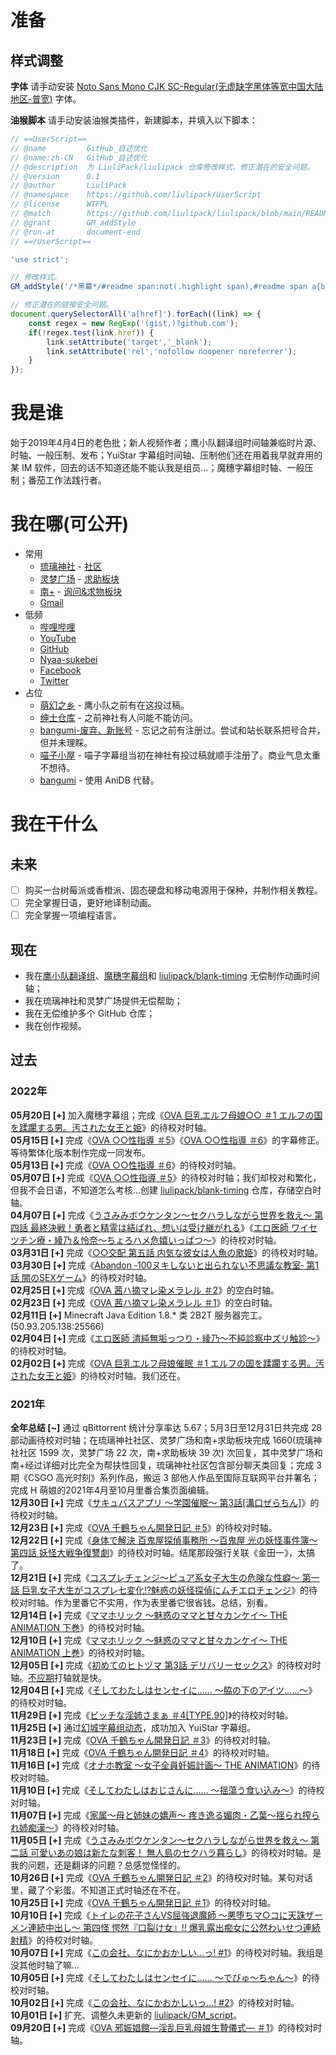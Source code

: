 # 准备

## 样式调整

**字体**
请手动安装 [Noto Sans Mono CJK SC-Regular(无虚缺字黑体等宽中国大陆地区-普宽)](https://github.com/googlefonts/noto-cjk/raw/main/Sans/Mono/NotoSansMonoCJKsc-Regular.otf) 字体。

**油猴脚本**
请手动安装油猴类插件，新建脚本，并填入以下脚本：
```JavaScript
// ==UserScript==
// @name         GitHub_自述优化
// @name:zh-CN   GitHub_自述优化
// @description  为 LiuliPack/liulipack 仓库修改样式、修正潜在的安全问题。
// @version      0.1
// @author       LiuliPack
// @namespace    https://github.com/liulipack/UserScript
// @license      WTFPL
// @match        https://github.com/liulipack/liulipack/blob/main/README-Full.md
// @grant        GM_addStyle
// @run-at       document-end
// ==/UserScript==

'use strict';

// 修改样式。
GM_addStyle('/*黑幕*/#readme span:not(.highlight span),#readme span a{background-color:#000;color:#000}#readme span:hover:not(.highlight span),#readme span:hover a{color:#fff;transition:color .15s cubic-bezier(.40,.00,1.00,1.00)}#readme span:hover a{color:var(--color-accent-fg)}/*字体*/.markdown-body,pre{font-family:\'Noto Sans Mono CJK SC\'}/*隐藏*/.markdown-body>:nth-child(-n+5){display:none}.markdown-body>:nth-child(6){margin-top:0!important}');

// 修正潜在的链接安全问题。
document.querySelectorAll('a[href]').forEach((link) => {
    const regex = new RegExp('(gist.)?github.com');
    if(!regex.test(link.href)) {
        link.setAttribute('target','_blank');
        link.setAttribute('rel','nofollow noopener noreferrer');
    }
});
```

# 我是谁
始于2019年4月4日的老色批；新人视频作者；鹰小队翻译组时间轴兼临时片源、时轴、一般压制、发布；YuiStar 字幕组时间轴、压制<span class="shady">他们还在用着我早就弃用的某 IM 软件，回去的话不知道还能不能认我是组员...</span>；魔穗字幕组时轴、一般压制；番茄工作法践行者。

# 我在哪(可公开)
- 常用
  - [琉璃神社](https://www.hacg.cat/wp/bbs/profile/76554) - [社区](https://www.hacg.me/wp/bbs)
  - [灵梦广场](https://acg.is/u/LiuliPack) - [求助板块](https://acg.is/t/wanted)
  - [南+](https://south-plus.net/u.php?uid-1419056.html) - [询问&求物板块](https://south-plus.net/thread.php?fid=48#c)
  - [Gmail](mailto:liulipack@gmail.com)
- 低频
  - [哔哩哔哩](https://space.bilibili.com/2091925785)
  - [YouTube](https://www.youtube.com/channel/UCFZdUtZ7p4OZLW-HkBF1oXA)
  - [GitHub](https://github.com/liulipack)
  - [Nyaa-sukebei](https://sukebei.nyaa.si/user/liulipack)
  - [Facebook](https://www.facebook.com/profile.php?id=100069540391908)
  - [Twitter](https://twitter.com/liulipack)
- 占位
  - [萌幻之乡](https://www.hmoe11.net/author/732546) - 鹰小队之前有在这投过稿。
  - [绅士仓库](https://cangku.io/user/292049/post) - 之前神社有人问能不能访问。
  - [bangumi-废弃、新账号](https://bgm.tv/user/631093) - 忘记之前有注册过。尝试和站长联系把号合并，但并未理睬。
  - [喵子小屋](https://forum.h3dhub.com/space-uid-37585.html) - 喵子字幕组当初在神社有投过稿就顺手注册了。<span class="shady">商业气息太重不想待。</span>
  - [bangumi](https://bgm.tv/user/544460) - 使用 AniDB 代替。

# 我在干什么

## 未来
- [ ] 购买一台树莓派或香橙派、固态硬盘和移动电源用于保种，并制作相关教程。
- [ ] 完全掌握日语，更好地译制动画。
- [ ] 完全掌握一项编程语言。

## 现在
- 我在[鹰小队翻译组](https://taka-sub.github.io)、[魔穗字幕组](https://sukebei.nyaa.si/user/Maho-subs)和 [liulipack/blank-timing](https://github.com/liulipack/blank-timing) 无偿制作动画时间轴；
- 我在琉璃神社和灵梦广场提供无偿帮助；
- 我在无偿维护多个 GitHub 仓库；
- 我在创作视频。

## 过去

### 2022年
**05月20日 [+]** 加入魔穗字幕组；完成《[OVA 巨乳エルフ母娘○○ ＃1 エルフの国を蹂躙する男。汚された女王と姫](http://www.getchu.com/soft.phtml?id=1154455)》的待校对时轴。  
**05月15日 [+]** 完成《[OVA ○○性指導 ＃5](http://www.getchu.com/soft.phtml?id=1159399)》《[OVA ○○性指導 ＃6](http://www.getchu.com/soft.phtml?id=1159400)》的字幕修正。<span class="shady">等待繁体化版本制作完成一同发布。</span>  
**05月13日 [+]** 完成《[OVA ○○性指導 ＃6](http://www.getchu.com/soft.phtml?id=1159400)》的待校对时轴。  
**05月07日 [+]** 完成《[OVA ○○性指導 ＃5](http://www.getchu.com/soft.phtml?id=1159399)》的待校对时轴；<span class="shady">我们却校对和繁化，但我不会日语，不知道怎么考核...</span>创建 [liulipack/blank-timing](https://github.com/liulipack/blank-timing) 仓库，存储空白时轴。  
**04月07日 [+]** 完成《[うさみみボウケンタン～セクハラしながら世界を救え～ 第四話 最終決戦！勇者と精霊は結ばれ、想いは受け継がれる](http://www.getchu.com/soft.phtml?id=1163795)》《[エロ医師 ワイセツチン療・綾乃＆怜奈～ちょろハメ危嬉いっぱつ～](https://www.getchu.com/soft.phtml?id=1163797)》的待校对时轴。  
**03月31日 [+]** 完成《[○○交配 第五話 内気な彼女は人魚の歌姫](http://www.getchu.com/soft.phtml?id=1163796)》的待校对时轴。  
**03月30日 [+]** 完成《[Abandon ‐100ヌキしないと出られない不思議な教室‐ 第1話 闇のSEXゲーム](http://www.getchu.com/soft.phtml?id=1150003)》的待校对时轴。  
**02月25日 [+]** 完成《[OVA 茜ハ摘マレ染メラレル ＃2](http://www.getchu.com/soft.phtml?id=1154468)》的空白时轴。  
**02月23日 [+]** 完成《[OVA 茜ハ摘マレ染メラレル ＃1](http://www.getchu.com/soft.phtml?id=1154467)》的空白时轴。  
**02月11日 [+]** Minecraft Java Edition 1.8.* 类 2B2T 服务器完工。(50.93.205.138:25566)  
**02月04日 [+]** 完成《[エロ医師 清純無垢っつり・綾乃～不純診察中ズリ触診～](http://www.getchu.com/soft.phtml?id=1155733)》的待校对时轴。  
**02月02日 [+]** 完成《[OVA 巨乳エルフ母娘催眠 ＃1 エルフの国を蹂躙する男。汚された女王と姫](http://www.getchu.com/soft.phtml?id=1154455)》的待校对时轴。<span class="shady">我们还在。</span>  

### 2021年
**全年总结 [~]** 通过 qBittorrent 统计分享率达 5.67；5月3日至12月31日共完成 28 部动画待校对时轴；在琉璃神社社区、灵梦广场和南+求助板块完成 1660(琉璃神社社区 1599 次，灵梦广场 22 次，南+求助板块 39 次) 次回复，其中灵梦广场和南+经过详细对比完全为帮扶性回复，琉璃神社社区包含部分聊天类回复；完成 3 期《CSGO 高光时刻》系列作品，搬运 3 部他人作品至国际互联网平台并署名；完成 H 萌娘的2021年4月至10月里番合集页面编辑。  
**12月30日 [+]** 完成《[サキュバスアプリ ～学園催眠～ 第3話[溝口ぜらちん]](http://www.getchu.com/soft.phtml?id=1154039)》的待校对时轴。  
**12月23日 [+]** 完成《[OVA 千鶴ちゃん開発日記 ＃5](http://www.getchu.com/soft.phtml?id=1140071)》的待校对时轴。  
**12月22日 [+]** 完成《[身体で解決 百鬼屋探偵事務所 ～百鬼屋 光の妖怪事件簿～ 第四話 妖怪大戦争復讐劇](http://www.getchu.com/soft.phtml?id=1147808)》的待校对时轴。<span class="shady">结尾那段强行关联《金田一》，太搞了。</span>  
**12月21日 [+]** 完成《[コスプレチェンジ～ピュア系女子大生の危険な性癖～ 第一話 巨乳女子大生がコスプレ七変化!?魅惑の妖怪探偵にムチエロチェンジ](http://www.getchu.com/soft.phtml?id=1147809)》的待校对时轴。<span class="shady">作为里番它不实用，作为表里番它很省钱。总结，别看。</span>  
**12月14日 [+]** 完成《[ママホリック ～魅惑のママと甘々カンケイ～ THE ANIMATION 下巻](http://www.getchu.com/soft.phtml?id=1147555)》的待校对时轴。  
**12月10日 [+]** 完成《[ママホリック ～魅惑のママと甘々カンケイ～ THE ANIMATION 上巻](http://www.getchu.com/soft.phtml?id=1147554)》的待校对时轴。  
**12月05日 [+]** 完成《[初めてのヒトヅマ 第3話 デリバリーセックス](http://www.getchu.com/soft.phtml?id=1148637)》的待校对时轴。<span class="shady">[不应期](https://zh.wikipedia.org/wiki/不应期_(性))打轴就是快。</span>  
**12月04日 [+]** 完成《[そしてわたしはセンセイに…… ～脇の下のアイツ……～](http://www.getchu.com/soft.phtml?id=1147807)》的待校对时轴。  
**11月29日 [+]** 完成《[ビッチな淫姉さまぁ ＃4[TYPE.90]](http://www.getchu.com/soft.phtml?id=1146141)》的待校对时轴。  
**11月25日 [+]** 通过[幻城字幕组动态](https://t.bilibili.com/596955790783806461)，成功加入 YuiStar 字幕组。  
**11月23日 [+]** 完成《[OVA 千鶴ちゃん開発日記 ＃3](http://www.getchu.com/soft.phtml?id=1140069)》的待校对时轴。  
**11月18日 [+]** 完成《[OVA 千鶴ちゃん開発日記 ＃4](http://www.getchu.com/soft.phtml?id=1140070)》的待校对时轴。  
**11月16日 [+]** 完成《[オナホ教室 ～女子全員妊娠計画～ THE ANIMATION](http://www.getchu.com/soft.phtml?id=1144249)》的待校对时轴。  
**11月10日 [+]** 完成《[そしてわたしはおじさんに…… ～揺蕩う食い込み～](http://www.getchu.com/soft.phtml?id=1145525 )》的待校对时轴。  
**11月07日 [+]** 完成《[家属～母と姉妹の嬌声～ 疼き逸る媚肉・乙葉～揺られ搾られ姉痴漢～](http://www.getchu.com/soft.phtml?id=1145526)》的待校对时轴。  
**11月05日 [+]** 完成《[うさみみボウケンタン～セクハラしながら世界を救え～ 第二話 可愛いあの娘は新たな刺客！ 無人島のセクハラ暮らし](http://www.getchu.com/soft.phtml?id=1145524)》的待校对时轴。<span class="shady">是我的问题，还是翻译的问题？总感觉怪怪的。</span>  
**10月26日 [+]** 完成《[OVA 千鶴ちゃん開発日記 ＃2](http://www.getchu.com/soft.phtml?id=1140068)》的待校对时轴。<span class="shady">某句对话里，藏了个彩蛋。不知道正式时轴还在不在。</span>  
**10月25日 [+]** 完成《[OVA 千鶴ちゃん開発日記 ＃1](http://www.getchu.com/soft.phtml?id=1140067)》的待校对时轴。  
**10月10日 [+]** 完成《[トイレの花子さんVS屈強退魔師 ～悪堕ちマ○コに天誅ザーメン連続中出し～ 第四怪 愕然『口裂け女』!! 爆乳露出痴女に公然わいせつ連続射精](http://www.getchu.com/soft.phtml?id=1140822)》的待校对时轴。  
**10月07日 [+]** 完成《[この会社、なにかおかしい...っ! #1](https://www.dlsite.com/maniax/work/=/product_id/RJ342701.html)》的待校对时轴。<span class="shady">我组是没其他时轴了嘛...</span>  
**10月05日 [+]** 完成《[そしてわたしはセンセイに…… ～でびゅ～ちゃん～](http://www.getchu.com/soft.phtml?id=1140823)》的待校对时轴。  
**10月02日 [+]** 完成《[この会社、なにかおかしいっ...! #2](https://www.dlsite.com/maniax/work/=/product_id/RJ342702.html)》的待校对时轴。  
**10月01日 [+]** 扩充、调整久未更新的 [liulipack/GM_script](https://github.com/liulipack/GM_script)。  
**09月20日 [+]** 完成《[OVA 邪娠娼館―淫乱巨乳母娘生贄儀式― ＃1](http://www.getchu.com/soft.phtml?id=1135329)》的待校对时轴。

<!--
# WikiText(Wiki 语法)

```
== 我是谁 ==
始于2019年4月4日的老鬼畜。鹰小队翻译组时间轴；YuiStar 字幕组时间轴、压制；Github [https://github.com/liulipack/awesome-hentai awesome-hentai] 仓库创建者；番茄工作法践行者。

== 我在哪 ==
*常用
**[https://www.hacg.cat/wp/bbs/profile/76554 琉璃神社] - [https://www.hacg.me/wp/bbs 社区]
**[https://acg.is/u/LiuliPack 灵梦广场] - [https://acg.is/t/wanted 求助板块]
**[https://south-plus.net/u.php?uid-1419056.html 南+] - [https://south-plus.net/thread.php?fid=48#c 询问&求物板块]
**[mailto:liulipack@gmail.com Gmail]
*低频
**[https://space.bilibili.com/2091925785 哔哩哔哩]
**[https://www.youtube.com/channel/UCFZdUtZ7p4OZLW-HkBF1oXA YouTube]
**[https://github.com/liulipack GitHub]
**[https://sukebei.nyaa.si/user/liulipack Nyaa-sukebei]
**[https://www.facebook.com/profile.php?id=100069540391908 Facebook]
**[https://twitter.com/liulipack Twitter]
*占位
**[https://www.hmoe11.net/author/732546 萌幻之乡] - 鹰小队之前有在这投过稿。
**[https://cangku.io/user/292049/post 绅士仓库] - 之前神社有人问能不能访问。
**[https://bgm.tv/user/631093 bangumi-废弃、新账号] - 忘记之前有注册过。尝试和站长联系，把号合并但并未理睬。
**[https://forum.h3dhub.com/space-uid-37585.html 喵子小屋] - 喵子字幕组当初在神社有投过稿就顺手注册了。{{黑幕|商业气息太重不想待。}}
**[https://bgm.tv/user/544460 bangumi] - 使用 AniDB 代替。

== 我在干什么 ==

懒得重复造轮子，这部分以后只在 https://github.com/liulipack/LP-note/blob/main/About.md 更新。

=== 2022年 ===
'''04月07日 [+]''' 完成《[http://www.getchu.com/soft.phtml?id=1163795 うさみみボウケンタン～セクハラしながら世界を救え～ 第四話 最終決戦！勇者と精霊は結ばれ、想いは受け継がれる]》的待校对时轴。<br>
'''03月31日 [+]''' 完成《[http://www.getchu.com/soft.phtml?id=1163796 ○○交配 第五話 内気な彼女は人魚の歌姫]》的待校对时轴。<br>
'''03月30日 [+]''' 完成《[http://www.getchu.com/soft.phtml?id=1150003 Abandon ‐100ヌキしないと出られない不思議な教室‐ 第1話 闇のSEXゲーム]》的待校对时轴。<br>
'''02月25日 [+]''' 完成《[http://www.getchu.com/soft.phtml?id=1154468 OVA 茜ハ摘マレ染メラレル ＃2]》的空白时轴。<br>
'''02月23日 [+]''' 完成《[http://www.getchu.com/soft.phtml?id=1154467 OVA 茜ハ摘マレ染メラレル ＃1]》的空白时轴。<br>
'''02月11日 [+]''' Minecraft Java Edition 1.8.* 类 2B2T 服务器完工。(50.93.205.138:25566)<br>
'''02月04日 [+]''' 完成《[http://www.getchu.com/soft.phtml?id=1155733 エロ医師 清純無垢っつり・綾乃～不純診察中ズリ触診～]》的待校对时轴。<br>
'''02月02日 [+]''' 完成《[http://www.getchu.com/soft.phtml?id=1154455 OVA 巨乳エルフ母娘催眠 ＃1 エルフの国を蹂躙する男。汚された女王と姫]》的待校对时轴。{{黑幕|我们还在。}}

=== 2021年 ===
'''全年总结 [~]''' 通过 qBittorrent 统计分享率达 5.67；5月3日至12月31日共完成 28 部动画待校对时轴；在琉璃神社社区、灵梦广场和南+求助板块完成 1660(琉璃神社社区 1599 次，灵梦广场 22 次，南+求助板块 39 次) 次回复，其中灵梦广场和南+经过详细对比完全为帮扶性回复，琉璃神社社区包含部分聊天类回复；完成 3 期《CSGO 高光时刻》系列作品，搬运 3 部他人作品至国际互联网平台并署名；完成 H 萌娘的2021年4月至10月里番合集页面编辑。<br>
'''12月30日 [+]''' 完成《[http://www.getchu.com/soft.phtml?id=1154039 サキュバスアプリ ～学園催眠～ 第3話[溝口ぜらちん]]》的待校对时轴。<br>
'''12月23日 [+]''' 完成《[http://www.getchu.com/soft.phtml?id=1140071 OVA 千鶴ちゃん開発日記 ＃5]》的待校对时轴。<br>
'''12月22日 [+]''' 完成《[http://www.getchu.com/soft.phtml?id=1147808 身体で解決 百鬼屋探偵事務所 ～百鬼屋 光の妖怪事件簿～ 第四話 妖怪大戦争復讐劇]》的待校对时轴。{{黑幕|结尾那段强行关联《金田一》，太搞了。}}<br>
'''12月21日 [+]''' 完成《[http://www.getchu.com/soft.phtml?id=1147809 コスプレチェンジ～ピュア系女子大生の危険な性癖～ 第一話 巨乳女子大生がコスプレ七変化!?魅惑の妖怪探偵にムチエロチェンジ]》的待校对时轴。{{黑幕|作为里番它不实用，作为表里番它很省钱。总结，别看。}}<br>
'''12月14日 [+]''' 完成《[http://www.getchu.com/soft.phtml?id=1147555 ママホリック ～魅惑のママと甘々カンケイ～ THE ANIMATION 下巻]》的待校对时轴。<br>
'''12月10日 [+]''' 完成《[http://www.getchu.com/soft.phtml?id=1147554 ママホリック ～魅惑のママと甘々カンケイ～ THE ANIMATION 上巻]》的待校对时轴。<br>
'''12月05日 [+]''' 完成《[http://www.getchu.com/soft.phtml?id=1148637 初めてのヒトヅマ 第3話 デリバリーセックス]》的待校对时轴。{{黑幕|[https://zh.wikipedia.org/wiki/不应期_(性) 不应期]打轴就是快。}}<br>
'''12月04日 [+]''' 完成《[http://www.getchu.com/soft.phtml?id=1147807 そしてわたしはセンセイに…… ～脇の下のアイツ……～]》的待校对时轴。<br>
'''11月29日 [+]''' 完成《[http://www.getchu.com/soft.phtml?id=1146141 ビッチな淫姉さまぁ ＃4[TYPE.90]]》的待校对时轴。<br>
'''11月25日 [+]''' 通过[https://t.bilibili.com/596955790783806461 幻城字幕组动态]，成功加入 YuiStar 字幕组。<br>
'''11月23日 [+]''' 完成《[http://www.getchu.com/soft.phtml?id=1140069 OVA 千鶴ちゃん開発日記 ＃3]》的待校对时轴。<br>
'''11月18日 [+]''' 完成《[http://www.getchu.com/soft.phtml?id=1140070 OVA 千鶴ちゃん開発日記 ＃4]》的待校对时轴。<br>
'''11月16日 [+]''' 完成《[http://www.getchu.com/soft.phtml?id=1144249 オナホ教室 ～女子全員妊娠計画～ THE ANIMATION]》的待校对时轴。<br>
'''11月10日 [+]''' 完成《[http://www.getchu.com/soft.phtml?id=1145525 そしてわたしはおじさんに…… ～揺蕩う食い込み～]》的待校对时轴。<br>
'''11月07日 [+]''' 完成《[http://www.getchu.com/soft.phtml?id=1145526 家属～母と姉妹の嬌声～ 疼き逸る媚肉・乙葉～揺られ搾られ姉痴漢～]》的待校对时轴。<br>
'''11月05日 [+]''' 完成《[http://www.getchu.com/soft.phtml?id=1145524 うさみみボウケンタン～セクハラしながら世界を救え～ 第二話 可愛いあの娘は新たな刺客！ 無人島のセクハラ暮らし]》的待校对时轴。{{黑幕|是我的问题，还是翻译的问题？总感觉怪怪的。}}<br>
'''10月26日 [+]''' 完成《[http://www.getchu.com/soft.phtml?id=1140068 OVA 千鶴ちゃん開発日記 ＃2]》的待校对时轴。{{黑幕|某句对话里，藏了个彩蛋。不知道正式时轴还在不在。}}<br>
'''10月25日 [+]''' 完成《[http://www.getchu.com/soft.phtml?id=1140067 OVA 千鶴ちゃん開発日記 ＃1]》的待校对时轴。<br>
'''10月10日 [+]''' 完成《[http://www.getchu.com/soft.phtml?id=1140822 トイレの花子さんVS屈強退魔師 ～悪堕ちマ○コに天誅ザーメン連続中出し～ 第四怪 愕然『口裂け女』!! 爆乳露出痴女に公然わいせつ連続射精]》的待校对时轴。<br>
'''10月07日 [+]''' 完成《[https://www.dlsite.com/maniax/work/=/product_id/RJ342701.html この会社、なにかおかしい...っ! #1]》的待校对时轴。{{黑幕|我组是没其他时轴了嘛...}}<br>
'''10月05日 [+]''' 完成《[http://www.getchu.com/soft.phtml?id=1140823 そしてわたしはセンセイに…… ～でびゅ～ちゃん～]》的待校对时轴。<br>
'''10月02日 [+]''' 完成《[https://www.dlsite.com/maniax/work/=/product_id/RJ342702.html この会社、なにかおかしいっ...! #2]》的待校对时轴。<br>
'''10月01日 [+]''' 扩充、调整久未更新的 [https://github.com/liulipack/GM_script liulipack/GM_script]。<br>
'''09月20日 [+]''' 完成《[http://www.getchu.com/soft.phtml?id=1135329 OVA 邪娠娼館―淫乱巨乳母娘生贄儀式― ＃1]》的待校对时轴。

<!- - 样式修改 - ->
{{背景图片|url=Impression,_Sunrise.jpg}}
```

# HTML

```HTML
<style>
/* 黑幕 */
.shady, .shady a {background-color: #000;color: #000}
.shady:hover, .shady:hover a {color: #fff;transition: color .15s cubic-bezier(.40, .00, 1.00, 1.00)}
a, .shady:hover a {color: #304FFE}
/*
亮色
- 链接 #0A59F7
- 正向事件 #64BB5C
- 负面事件 #E84026
- 不明确事件 #E5E5E5(#19000000)
深色
- 链接 #317AF7
- 正向事件 #5BA854
- 负面事件 #D94838
- 不明确事件 #FFFFFF(#19FFFFFF)
*/
</style>

<p>同时编写 Markdown、HTML 和 Wiki 语法三个版本太麻烦了，此处将在2021年12月31日后停止更新。您可移步至 <a href="https://github.com/liulipack/LP-note/blob/main/About.md" rel="nofollow noreferrer noopener" target="_blank">github.com/liulipack/LP-note</a> 或 <a href="https://www.hmoegirl.com/index.php?title=用户:Liulipack" rel="nofollow noreferrer noopener" target="_blank">H萌娘</a> 查阅新内容。由此带来的不便敬请谅解，谢谢。</p>
<h2>我是谁</h2>
<p>始于2019年4月4日的老鬼畜。鹰小队翻译组时间轴；YuiStar 字幕组时间轴、压制；Github <a href="https://github.com/liulipack/awesome-hentai" rel="nofollow noreferrer noopener" target="_blank">awesome-hentai</a> 仓库创建者；番茄工作法践行者。</p>

<h2>我在哪</h2>
<ul>
<li>常用
    <ul>
        <li><a href="https://www.hacg.cat/wp/bbs/profile/76554" rel="nofollow noreferrer noopener" target="_blank"><a href="https://www.hacg.me/wp/bbs" rel="nofollow noreferrer noopener" target="_blank">琉璃神社</a> - 社区</a></li>
        <li><a href="https://acg.is/u/LiuliPack" rel="nofollow noreferrer noopener" target="_blank">灵梦广场</a> - <a href="https://acg.is/t/wanted" rel="nofollow noreferrer noopener" target="_blank">求助板块</a></li>
        <li><a href="https://south-plus.net/u.php?uid-1419056.html" rel="nofollow noreferrer noopener" target="_blank">南+</a> - <a href="https://south-plus.net/thread.php?fid=48#c" rel="nofollow noreferrer noopener" target="_blank">询问&求物板块</a></li>
        <li><a href="mailto:liulipack@gmail.com" rel="nofollow noreferrer noopener" target="_blank">Gmail</a></li>
    </ul>
</li>
<li>低频
    <ul>
        <li><a href="https://space.bilibili.com/2091925785" rel="nofollow noreferrer noopener" target="_blank">哔哩哔哩</a></li>
        <li><a href="https://www.youtube.com/channel/UCFZdUtZ7p4OZLW-HkBF1oXA" rel="nofollow noreferrer noopener" target="_blank">YouTube</a></li>
        <li><a href="https://github.com/liulipack" rel="nofollow noreferrer noopener" target="_blank">GitHub</a></li>
        <li><a href="https://sukebei.nyaa.si/user/liulipack" rel="nofollow noreferrer noopener" target="_blank">Nyaa-sukebei</a></li>
        <li><a href="https://www.facebook.com/profile.php?id=100069540391908" rel="nofollow noreferrer noopener" target="_blank">Facebook</a></li>
        <li><a href="https://twitter.com/liulipack" rel="nofollow noreferrer noopener" target="_blank">Twitter</a></li>
    </ul>
</li>
</ul>

<h2>我在做什么</h2>
<h3>2021年</h3>
<p>
    <b>全年总结 [~]</b> 通过 qBittorrent 统计分享率达 5.67；5月3日至12月31日共完成 28 部动画待校对时轴；在琉璃神社社区、灵梦广场和南+求助板块完成 1660(琉璃神社社区 1599 次，灵梦广场 22 次，南+求助板块 39 次) 次回复，其中灵梦广场和南+经过详细对比完全为帮扶性回复，琉璃神社社区包含部分聊天类回复；完成 3 期《CSGO 高光时刻》系列作品，搬运 3 部他人作品至国际互联网平台并署名；完成 H 萌娘的2021年4月至10月里番合集页面编辑。<br />
    <b>12月30日 [+]</b> 完成《<a href="http://www.getchu.com/soft.phtml?id=1154039" rel="nofollow noreferrer noopener" target="_blank">サキュバスアプリ ～学園催眠～ 第3話[溝口ぜらちん]</a>》的待校对时轴。<br />
    <b>12月23日 [+]</b> 完成《<a href="http://www.getchu.com/soft.phtml?id=1140071" rel="nofollow noreferrer noopener" target="_blank">OVA 千鶴ちゃん開発日記 ＃5</a>》的待校对时轴。<br />
    <b>12月22日 [+]</b> 完成《<a href="http://www.getchu.com/soft.phtml?id=1147808" rel="nofollow noreferrer noopener" target="_blank">身体で解決 百鬼屋探偵事務所 ～百鬼屋 光の妖怪事件簿～ 第四話 妖怪大戦争復讐劇</a>》的待校对时轴。<span class="shady">结尾那段强行关联《金田一》，太搞了。</span><br />
    <b>12月21日 [+]</b> 完成《<a href="http://www.getchu.com/soft.phtml?id=1147809" rel="nofollow noreferrer noopener" target="_blank">コスプレチェンジ～ピュア系女子大生の危険な性癖～ 第一話 巨乳女子大生がコスプレ七変化!?魅惑の妖怪探偵にムチエロチェンジ</a>》的待校对时轴。<span class="shady">作为里番它不实用，作为表里番它很省钱。总结，别看。</span><br />
    <b>12月14日 [+]</b> 完成《<a href="http://www.getchu.com/soft.phtml?id=1147555" rel="nofollow noreferrer noopener" target="_blank">ママホリック ～魅惑のママと甘々カンケイ～ THE ANIMATION 下巻</a>》的待校对时轴。<br />
    <b>12月10日 [+]</b> 完成《<a href="http://www.getchu.com/soft.phtml?id=1147554" rel="nofollow noreferrer noopener" target="_blank">ママホリック ～魅惑のママと甘々カンケイ～ THE ANIMATION 上巻</a>》的待校对时轴。<br />
    <b>12月05日 [+]</b> 完成《<a href="http://www.getchu.com/soft.phtml?id=1148637" rel="nofollow noreferrer noopener" target="_blank">初めてのヒトヅマ 第3話 デリバリーセックス</a>》的待校对时轴。<span class="shady" title="你知道的太多了"><a href="https://zh.wikipedia.org/wiki/不应期_(性)" rel="nofollow noopener noreferrer" target="_blank">不应期</a>打轴就是快。</span><br />
    <b>12月04日 [+]</b> 完成《<a href="http://www.getchu.com/soft.phtml?id=1147807" rel="nofollow noreferrer noopener" target="_blank">そしてわたしはセンセイに…… ～脇の下のアイツ……～</a>》的待校对时轴。<br />
    <b>11月29日 [+]</b> 完成《<a href="http://www.getchu.com/soft.phtml?id=1146141" rel="nofollow noreferrer noopener" target="_blank">ビッチな淫姉さまぁ ＃4[TYPE.90]</a>》的待校对时轴。<br />
    <b>11月25日 [+]</b> 通过<a href="https://t.bilibili.com/596955790783806461" rel="nofollow noreferrer noopener" target="_blank">幻城字幕组动态</a>，成功加入 YuiStar 字幕组。<br />
    <b>11月23日 [+]</b> 完成《<a href="http://www.getchu.com/soft.phtml?id=1140069" rel="nofollow noreferrer noopener" target="_blank">OVA 千鶴ちゃん開発日記 ＃3</a>》的待校对时轴。<br />
    <b>11月18日 [+]</b> 完成《<a href="http://www.getchu.com/soft.phtml?id=1140070" rel="nofollow noreferrer noopener" target="_blank">OVA 千鶴ちゃん開発日記 ＃4</a>》的待校对时轴。<br />
    <b>11月16日 [+]</b> 完成《<a href="http://www.getchu.com/soft.phtml?id=1144249" rel="nofollow noreferrer noopener" target="_blank">オナホ教室 ～女子全員妊娠計画～ THE ANIMATION</a>》的待校对时轴。<br />
    <b>11月10日 [+]</b> 完成《<a href="http://www.getchu.com/soft.phtml?id=1145525" rel="nofollow noreferrer noopener" target="_blank">そしてわたしはおじさんに…… ～揺蕩う食い込み～</a>》的待校对时轴。<br />
    <b>11月07日 [+]</b> 完成《<a href="http://www.getchu.com/soft.phtml?id=1145526" rel="nofollow noreferrer noopener" target="_blank">家属～母と姉妹の嬌声～ 疼き逸る媚肉・乙葉～揺られ搾られ姉痴漢～</a>》的待校对时轴。<br />
    <b>11月05日 [+]</b> 完成《<a href="http://www.getchu.com/soft.phtml?id=1145524" rel="nofollow noreferrer noopener" target="_blank">うさみみボウケンタン～セクハラしながら世界を救え～ 第二話 可愛いあの娘は新たな刺客！ 無人島のセクハラ暮らし</a>》的待校对时轴。<span class="shady" title="你知道的太多了">是我的问题，还是翻译的问题？总感觉怪怪的。</span><br />
    <b>10月26日 [+]</b> 完成《<a href="http://www.getchu.com/soft.phtml?id=1140068" rel="nofollow noreferrer noopener" target="_blank">OVA 千鶴ちゃん開発日記 ＃2</a>》的待校对时轴。<span class="shady" title="你知道的太多了">某句对话里，藏了个彩蛋。不知道正式时轴还在不在。</span><br />
    <b>10月25日 [+]</b> 完成《<a href="http://www.getchu.com/soft.phtml?id=1140067" rel="nofollow noreferrer noopener" target="_blank">OVA 千鶴ちゃん開発日記 ＃1</a>》的待校对时轴。<br />
    <b>10月10日 [+]</b> 完成《<a href="http://www.getchu.com/soft.phtml?id=1140822" rel="nofollow noreferrer noopener" target="_blank">トイレの花子さんVS屈強退魔師 ～悪堕ちマ○コに天誅ザーメン連続中出し～ 第四怪 愕然『口裂け女』!! 爆乳露出痴女に公然わいせつ連続射精</a>》的待校对时轴。<br />
    <b>10月07日 [+]</b> 完成《<a href="https://www.dlsite.com/maniax/work/=/product_id/RJ342701.html" rel="nofollow noreferrer noopener" target="_blank">この会社、なにかおかしい...っ! #1</a>》的待校对时轴。<span class="shady" title="你知道的太多了">我组是没其他时轴了嘛...</span><br />
    <b>10月05日 [+]</b> 完成《<a href="http://www.getchu.com/soft.phtml?id=1140823" rel="nofollow noreferrer noopener" target="_blank">そしてわたしはセンセイに…… ～でびゅ～ちゃん～</a>》的待校对时轴。<br />
    <b>10月02日 [+]</b> 完成《<a href="https://www.dlsite.com/maniax/work/=/product_id/RJ342702.html" rel="nofollow noreferrer noopener" target="_blank">この会社、なにかおかしいっ...! #2</a>》的待校对时轴。<br />
    <b>10月01日 [+]</b> 扩充、调整久未更新的 <a href="https://github.com/liulipack/GM_script" rel="nofollow noreferrer noopener" target="_blank">liulipack/GM_script</a> 仓库。<br />
    <b>09月20日 [+]</b> 完成《<a href="http://www.getchu.com/soft.phtml?id=1135329" rel="nofollow noreferrer noopener" target="_blank">OVA 邪娠娼館―淫乱巨乳母娘生贄儀式― ＃1</a>》的待校对时轴。<br />
</p>
```
-->